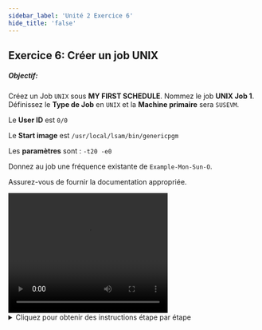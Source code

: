 ```yaml
---
sidebar_label: 'Unité 2 Exercice 6'
hide_title: 'false'
---
```


## Exercice 6: Créer un job UNIX

##### Objectif:

Créez un Job ```UNIX``` sous **MY FIRST SCHEDULE**. Nommez le job **UNIX Job 1**. Définissez le **Type de Job** en ```UNIX``` et la **Machine primaire** sera ```SUSEVM```.

Le **User ID** est ```0/0```

Le **Start image** est ```/usr/local/lsam/bin/genericpgm```

Les **paramètres** sont : ```-t20 -e0```

Donnez au job une fréquence existante de ```Example-Mon-Sun-O```.

Assurez-vous de fournir la documentation appropriée.


<div>
<video width="320" height="240" controls>
  <source src="videobasic/U2E6.mp4" type="video/mp4"></source>
Your browser does not support the video tag.
</video>
</div>

<details>

<summary>Cliquez pour obtenir des instructions étape par étape</summary>

**Scénario : Vous allez créer 1 Job UNIX dans OpCon pour exécuter le même programme que dans l'exercice précédent**

1. Dans le menu Administration, double-cliquez sur **Job Master**.
2. Dans la liste déroulante Schedule, sélectionnez **My First Schedule**.
3. Cliquez sur le bouton **Ajouter** dans la barre d'outils Job Master.
4. Dans la zone de texte **Nom**, saisissez ```UNIX Job 1```.
5. Dans la liste déroulante Type de Job, sélectionnez **UNIX**.
6. Dans la liste déroulante Machine Primaire, sélectionnez la machine **SUSEVM** sur laquelle le job doit être exécuté.
7. Dans la liste déroulante User ID, sélectionnez **0/0**
8. Dans le champ **Start Image**, saisissez :

```
/usr/local/lsam/bin/genericpgm
```

9. Dans la section **Parameters**, entrez :

```
–t20 –e0
```

10. Cliquez sur le bouton **Sauvegarder** dans la barre d'outils Job Master.
11. Dans l'écran Job Master sous Propriétés du Job, cliquez sur l'onglet **Fréquence**.
12. Dans le cadre liste Fréquences, cliquez sur le bouton **Ajouter**.
13. Cliquez sur **Utiliser Fréquence existante**.
    * Dans la liste déroulante Fréquence, sélectionnez **Example-Mon-Sun-O**.
    * Cliquez sur **Suivant**.
    * Cliquez sur le bouton **Terminer**.
14. Cliquez sur l'onglet **Documentation** et entrez ```Ceci est un exemple de Job UNIX```.
15. Cliquez sur le bouton **Sauvegarder** dans la barre d'outils Job Master.
16. Fermez le Job Master.

</details>
